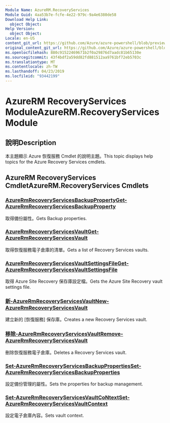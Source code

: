 ```yaml
---
Module Name: AzureRM.RecoveryServices
Module Guid: 4aa53b7e-fcfe-4e22-979c-9a4e6380de58
Download Help Link:
  object Object: 
Help Version:
  object Object: 
Locale: en-US
content_git_url: https://github.com/Azure/azure-powershell/blob/preview/src/ResourceManager/RecoveryServices/Commands.RecoveryServices/help/AzureRM.RecoveryServices.md
original_content_git_url: https://github.com/Azure/azure-powershell/blob/preview/src/ResourceManager/RecoveryServices/Commands.RecoveryServices/help/AzureRM.RecoveryServices.md
ms.openlocfilehash: 880c91522469671b2f0a29876d7aadc81b65130e
ms.sourcegitcommit: 43f4bdf2a59dd82fd881512aa9761bf72eb5703c
ms.translationtype: MT
ms.contentlocale: zh-TW
ms.lasthandoff: 04/23/2019
ms.locfileid: "93442199"
---
```

# <span data-ttu-id="b84e7-101">AzureRM RecoveryServices Module</span><span class="sxs-lookup"><span data-stu-id="b84e7-101">AzureRM.RecoveryServices Module</span></span>
## <span data-ttu-id="b84e7-102">說明</span><span class="sxs-lookup"><span data-stu-id="b84e7-102">Description</span></span>
<span data-ttu-id="b84e7-103">本主題顯示 Azure 恢復服務 Cmdlet 的說明主題。</span><span class="sxs-lookup"><span data-stu-id="b84e7-103">This topic displays help topics for the Azure Recovery Services cmdlets.</span></span>

## <span data-ttu-id="b84e7-104">AzureRM RecoveryServices Cmdlet</span><span class="sxs-lookup"><span data-stu-id="b84e7-104">AzureRM.RecoveryServices Cmdlets</span></span>
### [<span data-ttu-id="b84e7-105">AzureRmRecoveryServicesBackupProperty</span><span class="sxs-lookup"><span data-stu-id="b84e7-105">Get-AzureRmRecoveryServicesBackupProperty</span></span>](Get-AzureRmRecoveryServicesBackupProperty.md)
<span data-ttu-id="b84e7-106">取得備份屬性。</span><span class="sxs-lookup"><span data-stu-id="b84e7-106">Gets Backup properties.</span></span>

### [<span data-ttu-id="b84e7-107">AzureRmRecoveryServicesVault</span><span class="sxs-lookup"><span data-stu-id="b84e7-107">Get-AzureRmRecoveryServicesVault</span></span>](Get-AzureRmRecoveryServicesVault.md)
<span data-ttu-id="b84e7-108">取得恢復服務電子倉庫的清單。</span><span class="sxs-lookup"><span data-stu-id="b84e7-108">Gets a list of Recovery Services vaults.</span></span>

### [<span data-ttu-id="b84e7-109">AzureRmRecoveryServicesVaultSettingsFile</span><span class="sxs-lookup"><span data-stu-id="b84e7-109">Get-AzureRmRecoveryServicesVaultSettingsFile</span></span>](Get-AzureRmRecoveryServicesVaultSettingsFile.md)
<span data-ttu-id="b84e7-110">取得 Azure Site Recovery 保存庫設定檔。</span><span class="sxs-lookup"><span data-stu-id="b84e7-110">Gets the Azure Site Recovery vault settings file.</span></span>

### [<span data-ttu-id="b84e7-111">新-AzureRmRecoveryServicesVault</span><span class="sxs-lookup"><span data-stu-id="b84e7-111">New-AzureRmRecoveryServicesVault</span></span>](New-AzureRmRecoveryServicesVault.md)
<span data-ttu-id="b84e7-112">建立新的 [恢復服務] 保存庫。</span><span class="sxs-lookup"><span data-stu-id="b84e7-112">Creates a new Recovery Services vault.</span></span>

### [<span data-ttu-id="b84e7-113">移除-AzureRmRecoveryServicesVault</span><span class="sxs-lookup"><span data-stu-id="b84e7-113">Remove-AzureRmRecoveryServicesVault</span></span>](Remove-AzureRmRecoveryServicesVault.md)
<span data-ttu-id="b84e7-114">刪除恢復服務電子倉庫。</span><span class="sxs-lookup"><span data-stu-id="b84e7-114">Deletes a Recovery Services vault.</span></span>

### [<span data-ttu-id="b84e7-115">Set-AzureRmRecoveryServicesBackupProperties</span><span class="sxs-lookup"><span data-stu-id="b84e7-115">Set-AzureRmRecoveryServicesBackupProperties</span></span>](Set-AzureRmRecoveryServicesBackupProperties.md)
<span data-ttu-id="b84e7-116">設定備份管理的屬性。</span><span class="sxs-lookup"><span data-stu-id="b84e7-116">Sets the properties for backup management.</span></span>

### [<span data-ttu-id="b84e7-117">Set-AzureRmRecoveryServicesVaultCoNtext</span><span class="sxs-lookup"><span data-stu-id="b84e7-117">Set-AzureRmRecoveryServicesVaultContext</span></span>](Set-AzureRmRecoveryServicesVaultContext.md)
<span data-ttu-id="b84e7-118">設定電子倉庫內容。</span><span class="sxs-lookup"><span data-stu-id="b84e7-118">Sets vault context.</span></span>

